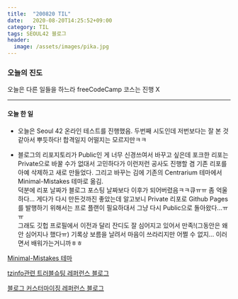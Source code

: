 ```yaml
---
title:  "200820 TIL"
date:   2020-08-20T14:25:52+09:00
category: TIL
tags: SEOUL42 블로그
header:
  image: /assets/images/pika.jpg
---
```


<h3>오늘의 진도</h3>

오늘은 다른 일들을 하느라 freeCodeCamp 코스는 진행 X

<hr>

<h4>오늘 한 일</h4>

 - 오늘은 Seoul 42 온라인 테스트를 진행했음. 두번째 시도인데 저번보다는 잘 본 것 같아서 뿌듯하다! 합격일지 어떨지는 모르지만ㅋㅋ

 - 블로그의 리포지토리가 Public인 게 너무 신경쓰여서 바꾸고 싶은데 포크한 리포는 Private으로 바꿀 수가 없대서 고민하다가 이런저런 공사도 진행할 겸 기존 리포를 아예 삭제하고 새로 만들었다. 그리고 바꾸는 김에 기존의 Centrarium 테마에서 Minimal-Mistakes 테마로 옮김.
<br>덕분에 리포 날짜가 블로그 포스팅 날짜보다 이후가 되어버렸음ㅋㅋ큐ㅠㅠ 좀 억울하다... 게다가 다시 만든것까진 좋았는데 알고보니 Private 리포로 Github Pages를 발행하기 위해서는 프로 플랜이 필요하대서 그냥 다시 Public으로 돌아왔다...ㅠㅠ
<br>그래도 깃헙 프로필에서 이전과 달리 잔디도 잘 심어지고 있어서 만족!(그동안은 왜 안 심어지나 했다ㅠ) 기록상 보름을 날려서 마음이 쓰라리지만 어쩔 수 없지... 이러면서 배워가는거니까ㅎㅎ

[Minimal-Mistakes 테마](https://mmistakes.github.io/minimal-mistakes/)

[tzinfo관련 트러블슈팅 레퍼런스 블로그](https://honsal.blogspot.com/2015/12/tzinfo.html)

[블로그 커스터마이징 레퍼런스 블로그](https://hahafamilia.github.io/howto/jekyll-github-mistakes-blog/)